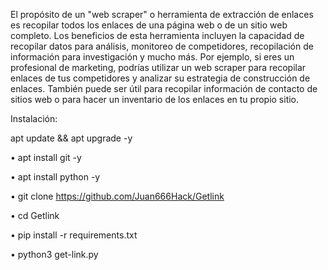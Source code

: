 El propósito de un "web scraper" o herramienta de extracción de enlaces es recopilar todos los enlaces de una página web o de un sitio web completo. Los beneficios de esta herramienta incluyen la capacidad de recopilar datos para análisis, monitoreo de competidores, recopilación de información para investigación y mucho más. Por ejemplo, si eres un profesional de marketing, podrías utilizar un web scraper para recopilar enlaces de tus competidores y analizar su estrategia de construcción de enlaces. También puede ser útil para recopilar información de contacto de sitios web o para hacer un inventario de los enlaces en tu propio sitio.

Instalación:

apt update && apt upgrade -y

• apt install git -y

• apt install python -y

• git clone
https://github.com/Juan666Hack/Getlink

• cd Getlink

• pip install -r requirements.txt

• python3 get-link.py
